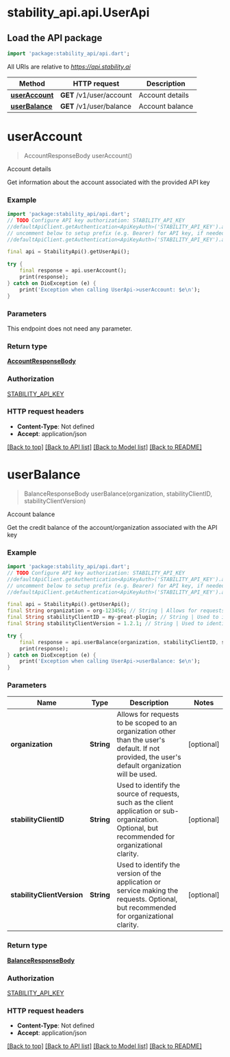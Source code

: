 # stability_api.api.UserApi

## Load the API package
```dart
import 'package:stability_api/api.dart';
```

All URIs are relative to *https://api.stability.ai*

Method | HTTP request | Description
------------- | ------------- | -------------
[**userAccount**](UserApi.md#useraccount) | **GET** /v1/user/account | Account details
[**userBalance**](UserApi.md#userbalance) | **GET** /v1/user/balance | Account balance


# **userAccount**
> AccountResponseBody userAccount()

Account details

Get information about the account associated with the provided API key

### Example
```dart
import 'package:stability_api/api.dart';
// TODO Configure API key authorization: STABILITY_API_KEY
//defaultApiClient.getAuthentication<ApiKeyAuth>('STABILITY_API_KEY').apiKey = 'YOUR_API_KEY';
// uncomment below to setup prefix (e.g. Bearer) for API key, if needed
//defaultApiClient.getAuthentication<ApiKeyAuth>('STABILITY_API_KEY').apiKeyPrefix = 'Bearer';

final api = StabilityApi().getUserApi();

try {
    final response = api.userAccount();
    print(response);
} catch on DioException (e) {
    print('Exception when calling UserApi->userAccount: $e\n');
}
```

### Parameters
This endpoint does not need any parameter.

### Return type

[**AccountResponseBody**](AccountResponseBody.md)

### Authorization

[STABILITY_API_KEY](../README.md#STABILITY_API_KEY)

### HTTP request headers

 - **Content-Type**: Not defined
 - **Accept**: application/json

[[Back to top]](#) [[Back to API list]](../README.md#documentation-for-api-endpoints) [[Back to Model list]](../README.md#documentation-for-models) [[Back to README]](../README.md)

# **userBalance**
> BalanceResponseBody userBalance(organization, stabilityClientID, stabilityClientVersion)

Account balance

Get the credit balance of the account/organization associated with the API key

### Example
```dart
import 'package:stability_api/api.dart';
// TODO Configure API key authorization: STABILITY_API_KEY
//defaultApiClient.getAuthentication<ApiKeyAuth>('STABILITY_API_KEY').apiKey = 'YOUR_API_KEY';
// uncomment below to setup prefix (e.g. Bearer) for API key, if needed
//defaultApiClient.getAuthentication<ApiKeyAuth>('STABILITY_API_KEY').apiKeyPrefix = 'Bearer';

final api = StabilityApi().getUserApi();
final String organization = org-123456; // String | Allows for requests to be scoped to an organization other than the user's default.  If not provided, the user's default organization will be used.
final String stabilityClientID = my-great-plugin; // String | Used to identify the source of requests, such as the client application or sub-organization. Optional, but recommended for organizational clarity.
final String stabilityClientVersion = 1.2.1; // String | Used to identify the version of the application or service making the requests. Optional, but recommended for organizational clarity.

try {
    final response = api.userBalance(organization, stabilityClientID, stabilityClientVersion);
    print(response);
} catch on DioException (e) {
    print('Exception when calling UserApi->userBalance: $e\n');
}
```

### Parameters

Name | Type | Description  | Notes
------------- | ------------- | ------------- | -------------
 **organization** | **String**| Allows for requests to be scoped to an organization other than the user's default.  If not provided, the user's default organization will be used. | [optional] 
 **stabilityClientID** | **String**| Used to identify the source of requests, such as the client application or sub-organization. Optional, but recommended for organizational clarity. | [optional] 
 **stabilityClientVersion** | **String**| Used to identify the version of the application or service making the requests. Optional, but recommended for organizational clarity. | [optional] 

### Return type

[**BalanceResponseBody**](BalanceResponseBody.md)

### Authorization

[STABILITY_API_KEY](../README.md#STABILITY_API_KEY)

### HTTP request headers

 - **Content-Type**: Not defined
 - **Accept**: application/json

[[Back to top]](#) [[Back to API list]](../README.md#documentation-for-api-endpoints) [[Back to Model list]](../README.md#documentation-for-models) [[Back to README]](../README.md)

